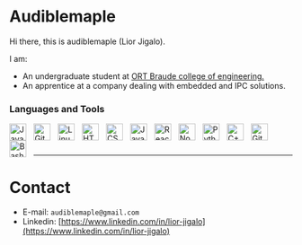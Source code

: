 # Audiblemaple
Hi there, this is audiblemaple (Lior Jigalo).

I am:
* An undergraduate student at [ORT Braude college of engineering.](https://w3.braude.ac.il/?lang=en)
* An apprentice at a company dealing with embedded and IPC solutions.

### Languages and Tools

<img align="left" alt="Java" width="30px" style="padding-right:10px;"       src="https://cdn.jsdelivr.net/gh/devicons/devicon/icons/java/java-original.svg"                  title="Java"/>
<img align="left" alt="Git" width="30px" style="padding-right:10px;"        src="https://cdn.jsdelivr.net/gh/devicons/devicon/icons/git/git-original.svg"                     title="Git"/>
<img align="left" alt="Linux" width="30px" style="padding-right:10px;"      src="https://cdn.jsdelivr.net/gh/devicons/devicon/icons/linux/linux-original.svg"               title="Linux"/>
<img align="left" alt="HTML" width="30px" style="padding-right:10px;"       src="https://cdn.jsdelivr.net/gh/devicons/devicon/icons/html5/html5-plain.svg"                   title="HTML"/>
<img align="left" alt="CSS" width="30px" style="padding-right:10px;"        src="https://cdn.jsdelivr.net/gh/devicons/devicon/icons/css3/css3-plain.svg"                      title="CSS"/>
<img align="left" alt="JavaScript" width="30px" style="padding-right:10px;" src="https://cdn.jsdelivr.net/gh/devicons/devicon/icons/javascript/javascript-plain.svg"    title="JavaScript"/>
<img align="left" alt="React" width="30px" style="padding-right:10px;"      src="https://cdn.jsdelivr.net/gh/devicons/devicon/icons/react/react-original.svg"               title="React"/>
<img align="left" alt="NodeJS" width="30px" style="padding-right:10px;"     src="https://cdn.jsdelivr.net/gh/devicons/devicon/icons/nodejs/nodejs-original.svg"            title="NodeJS"/>
<img align="left" alt="Python" width="30px" style="padding-right:10px;"     src="https://cdn.jsdelivr.net/gh/devicons/devicon/icons/python/python-plain.svg"               title="Python"/>
<img align="left" alt="C++" width="30px" style="padding-right:10px;"        src="https://cdn.jsdelivr.net/gh/devicons/devicon/icons/cplusplus/cplusplus-line.svg"             title="C++"/>
<img align="left" alt="GitHub" width="30px" style="padding-right:10px;"     src="https://cdn.jsdelivr.net/gh/devicons/devicon/icons/github/github-original.svg"            title="GitHub"/>
<img align="left" alt="Bash" width="30px" style="padding-right:10px;"       src="https://cdn.jsdelivr.net/gh/devicons/devicon/icons/bash/bash-original.svg"                  title="Bash"/>
<br />

#

---
# Contact
* E-mail: `audiblemaple@gmail.com`
* Linkedin: [https://www.linkedin.com/in/lior-jigalo](https://www.linkedin.com/in/lior-jigalo)
